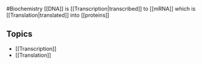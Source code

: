 #Biochemistry 
[[DNA]] is [[Transcription|transcribed]] to [[mRNA]] which is [[Translation|translated]] into [[proteins]]
## Topics
* [[Transcription]]
* [[Translation]]